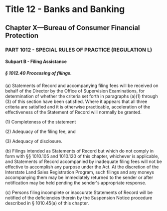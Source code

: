 
# Title 12 - Banks and Banking
## Chapter X—Bureau of Consumer Financial Protection
### PART 1012 - SPECIAL RULES OF PRACTICE (REGULATION L)
#### Subpart B - Filing Assistance
##### § 1012.40 Processing of filings.

(a) Statements of Record and accompanying filing fees will be received on behalf of the Director by the Office of Supervision Examinations, for determination of whether the criteria set forth in paragraphs (a)(1) through (3) of this section have been satisfied. Where it appears that all three criteria are satisfied and it is otherwise practicable, acceleration of the effectiveness of the Statement of Record will normally be granted.

(1) Completeness of the statement

(2) Adequacy of the filing fee, and

(3) Adequacy of disclosure.

(b) Filings intended as Statements of Record but which do not comply in form with §§ 1010.105 and 1010.120 of this chapter, whichever is applicable, and Statements of Record accompanied by inadequate filing fees will not be effective to accomplish any purpose under the Act. At the discretion of the Interstate Land Sales Registration Program, such filings and any moneys accompanying them may be immediately returned to the sender or after notification may be held pending the sender's appropriate response.

(c) Persons filing incomplete or inaccurate Statements of Record will be notified of the deficiencies therein by the Suspension Notice procedure described in § 1010.45(a) of this chapter.
